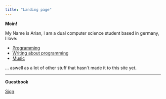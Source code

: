 ```yaml
---
title: "Landing page"
---
```


**Moin!**

My Name is Arian, I am a dual computer science student based in germany, I love:

- [Programming](https://github.com/pilkiad)
- [Writing about programming](blog.md)
- [Music](music.md)

... aswell as a lot of other stuff that hasn't made it to this site yet.

---

**Guestbook**

[Sign](guestbook.md)

<?php include "res/src/guestbook.php"; ?>

